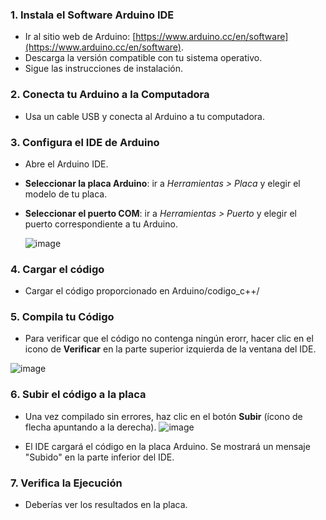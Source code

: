 ### 1. Instala el Software Arduino IDE
- Ir al sitio web de Arduino: [https://www.arduino.cc/en/software](https://www.arduino.cc/en/software).
- Descarga la versión compatible con tu sistema operativo.
- Sigue las instrucciones de instalación.

### 2. Conecta tu Arduino a la Computadora
- Usa un cable USB y conecta al Arduino a tu computadora.

### 3. Configura el IDE de Arduino
- Abre el Arduino IDE.
- **Seleccionar la placa Arduino**: ir a *Herramientas > Placa* y elegir el modelo de tu placa.
- **Seleccionar el puerto COM**: ir a *Herramientas > Puerto* y elegir el puerto correspondiente a tu Arduino.
    
  ![image](https://github.com/user-attachments/assets/16abae5c-35fe-4dfd-99fd-eb56b93e5d28)

### 4. Cargar el código
- Cargar el código proporcionado en Arduino/codigo_c++/

### 5. Compila tu Código
- Para verificar que el código no contenga ningún erorr, hacer clic en el icono de **Verificar** en la parte superior izquierda de la ventana del IDE.

![image](https://github.com/user-attachments/assets/c9e3d440-e6ba-46f4-b806-029ddd5b3281)

### 6. Subir el código a la placa
- Una vez compilado sin errores, haz clic en el botón **Subir** (ícono de flecha apuntando a la derecha).
  ![image](https://github.com/user-attachments/assets/ef76b4c9-b600-4b01-a6e0-e3d0fe4694fa)

- El IDE cargará el código en la placa Arduino. Se mostrará un mensaje "Subido" en la parte inferior del IDE.

### 7. Verifica la Ejecución
- Deberías ver los resultados en la placa.

